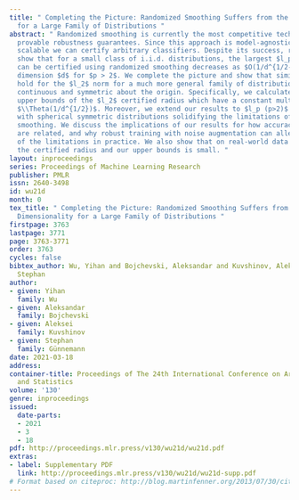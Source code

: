 ```yaml
---
title: " Completing the Picture: Randomized Smoothing Suffers from the Curse of Dimensionality
  for a Large Family of Distributions "
abstract: " Randomized smoothing is currently the most competitive technique for providing
  provable robustness guarantees. Since this approach is model-agnostic and inherently
  scalable we can certify arbitrary classifiers. Despite its success, recent works
  show that for a small class of i.i.d. distributions, the largest $l_p$ radius that
  can be certified using randomized smoothing decreases as $O(1/d^{1/2-1/p})$ with
  dimension $d$ for $p > 2$. We complete the picture and show that similar no-go results
  hold for the $l_2$ norm for a much more general family of distributions which are
  continuous and symmetric about the origin. Specifically, we calculate two different
  upper bounds of the $l_2$ certified radius which have a constant multiplier of order
  $\\Theta(1/d^{1/2})$. Moreover, we extend our results to $l_p (p>2)$ certification
  with spherical symmetric distributions solidifying the limitations of randomized
  smoothing. We discuss the implications of our results for how accuracy and robustness
  are related, and why robust training with noise augmentation can alleviate some
  of the limitations in practice. We also show that on real-world data the gap between
  the certified radius and our upper bounds is small. "
layout: inproceedings
series: Proceedings of Machine Learning Research
publisher: PMLR
issn: 2640-3498
id: wu21d
month: 0
tex_title: " Completing the Picture: Randomized Smoothing Suffers from the Curse of
  Dimensionality for a Large Family of Distributions "
firstpage: 3763
lastpage: 3771
page: 3763-3771
order: 3763
cycles: false
bibtex_author: Wu, Yihan and Bojchevski, Aleksandar and Kuvshinov, Aleksei and G{\"u}nnemann,
  Stephan
author:
- given: Yihan
  family: Wu
- given: Aleksandar
  family: Bojchevski
- given: Aleksei
  family: Kuvshinov
- given: Stephan
  family: Günnemann
date: 2021-03-18
address:
container-title: Proceedings of The 24th International Conference on Artificial Intelligence
  and Statistics
volume: '130'
genre: inproceedings
issued:
  date-parts:
  - 2021
  - 3
  - 18
pdf: http://proceedings.mlr.press/v130/wu21d/wu21d.pdf
extras:
- label: Supplementary PDF
  link: http://proceedings.mlr.press/v130/wu21d/wu21d-supp.pdf
# Format based on citeproc: http://blog.martinfenner.org/2013/07/30/citeproc-yaml-for-bibliographies/
---
```


